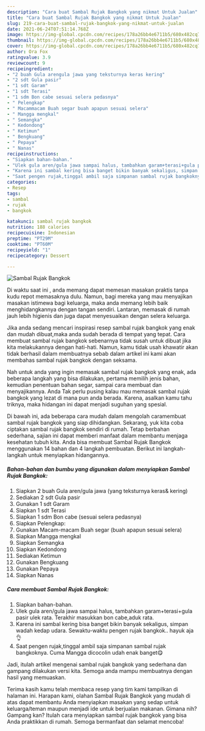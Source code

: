 ```yaml
---
description: "Cara buat Sambal Rujak Bangkok yang nikmat Untuk Jualan"
title: "Cara buat Sambal Rujak Bangkok yang nikmat Untuk Jualan"
slug: 219-cara-buat-sambal-rujak-bangkok-yang-nikmat-untuk-jualan
date: 2021-06-24T07:51:14.768Z
image: https://img-global.cpcdn.com/recipes/178a26bb4e6711b5/680x482cq70/sambal-rujak-bangkok-foto-resep-utama.jpg
thumbnail: https://img-global.cpcdn.com/recipes/178a26bb4e6711b5/680x482cq70/sambal-rujak-bangkok-foto-resep-utama.jpg
cover: https://img-global.cpcdn.com/recipes/178a26bb4e6711b5/680x482cq70/sambal-rujak-bangkok-foto-resep-utama.jpg
author: Ora Fox
ratingvalue: 3.9
reviewcount: 9
recipeingredient:
- "2 buah Gula arengula jawa yang teksturnya keras kering"
- "2 sdt Gula pasir"
- "1 sdt Garam"
- "1 sdt Terasi"
- "1 sdm Bon cabe sesuai selera pedasnya"
- " Pelengkap"
- " Macammacam Buah segar buah apapun sesuai selera"
- " Mangga mengkal"
- " Semangka"
- " Kedondong"
- " Ketimun"
- " Bengkuang"
- " Pepaya"
- " Nanas"
recipeinstructions:
- "Siapkan bahan-bahan."
- "Ulek gula aren/gula jawa sampai halus, tambahkan garam+terasi+gula pasir ulek rata. Terakhir masukkan bon cabe,aduk rata."
- "Karena ini sambal kering bisa banget bikin banyak sekaligus, simpan wadah kedap udara. Sewaktu-waktu pengen rujak bangkok.. hayuk aja👌"
- "Saat pengen rujak,tinggal ambil saja simpanan sambal rujak bangkoknya. Cuma Mangga dicocolin udah enak banget😋"
categories:
- Resep
tags:
- sambal
- rujak
- bangkok

katakunci: sambal rujak bangkok 
nutrition: 188 calories
recipecuisine: Indonesian
preptime: "PT29M"
cooktime: "PT60M"
recipeyield: "1"
recipecategory: Dessert

---
```



![Sambal Rujak Bangkok](https://img-global.cpcdn.com/recipes/178a26bb4e6711b5/680x482cq70/sambal-rujak-bangkok-foto-resep-utama.jpg)

Di waktu  saat ini , anda memang dapat memesan masakan praktis tanpa kudu repot memasaknya dulu. Namun, bagi mereka yang mau menyajikan masakan istimewa bagi keluarga, maka anda memang lebih baik menghidangkannya dengan tangan sendiri. Lantaran, memasak di rumah jauh lebih higienis dan juga dapat menyesuaikan dengan selera keluarga.

Jika anda sedang mencari inspirasi resep sambal rujak bangkok yang enak dan mudah dibuat,maka anda sudah berada di tempat yang tepat. Cara membuat sambal rujak bangkok  sebenarnya tidak susah untuk dibuat jika kita melakukannya dengan hati-hati. Namun, kamu tidak usah khawatir akan tidak berhasil dalam membuatnya 
sebab dalam artikel ini kami akan membahas sambal rujak bangkok dengan seksama.  



Nah untuk anda yang ingin memasak sambal rujak bangkok yang enak, ada beberapa langkah yang bisa dilakukan, pertama memilih jenis bahan, kemudian penentuan bahan segar, sampai cara membuat dan menyajikannya. Anda Tak perlu pusing kalau mau memasak sambal rujak bangkok yang lezat di mana pun anda berada. Karena, asalkan kamu  tahu triknya, maka hidangan ini dapat menjadi suguhan yang spesial.

Di bawah ini, ada beberapa cara mudah dalam mengolah caramembuat sambal rujak bangkok yang siap dihidangkan. Sekarang, yuk kita coba ciptakan sambal rujak bangkok sendiri di rumah. Tetap berbahan sederhana, sajian ini dapat memberi manfaat dalam membantu menjaga kesehatan tubuh kita. Anda bisa membuat Sambal Rujak Bangkok menggunakan 14 bahan dan 4 langkah pembuatan. Berikut ini langkah-langkah untuk menyiapkan hidangannya.

<!--inarticleads1-->

##### Bahan-bahan dan bumbu yang digunakan dalam menyiapkan Sambal Rujak Bangkok:

1. Siapkan 2 buah Gula aren/gula jawa (yang teksturnya keras&amp; kering)
1. Sediakan 2 sdt Gula pasir
1. Gunakan 1 sdt Garam
1. Siapkan 1 sdt Terasi
1. Siapkan 1 sdm Bon cabe (sesuai selera pedasnya)
1. Siapkan  Pelengkap:
1. Gunakan  Macam-macam Buah segar (buah apapun sesuai selera)
1. Siapkan  Mangga mengkal
1. Siapkan  Semangka
1. Siapkan  Kedondong
1. Sediakan  Ketimun
1. Gunakan  Bengkuang
1. Gunakan  Pepaya
1. Siapkan  Nanas




<!--inarticleads2-->

##### Cara membuat Sambal Rujak Bangkok:

1. Siapkan bahan-bahan.
1. Ulek gula aren/gula jawa sampai halus, tambahkan garam+terasi+gula pasir ulek rata. Terakhir masukkan bon cabe,aduk rata.
1. Karena ini sambal kering bisa banget bikin banyak sekaligus, simpan wadah kedap udara. Sewaktu-waktu pengen rujak bangkok.. hayuk aja👌
1. Saat pengen rujak,tinggal ambil saja simpanan sambal rujak bangkoknya. Cuma Mangga dicocolin udah enak banget😋




Jadi, itulah artikel mengenai  sambal rujak bangkok  yang sederhana dan gampang dilakukan versi kita. Semoga anda mampu membuatnya dengan hasil yang memuaskan. 

Terima kasih kamu telah membaca resep yang tim kami tampilkan di halaman ini. Harapan kami, olahan  Sambal Rujak Bangkok yang mudah di atas dapat membantu Anda menyiapkan masakan yang sedap untuk keluarga/teman maupun menjadi ide untuk berjualan makanan. Gimana nih? Gampang kan? Itulah cara menyiapkan sambal rujak bangkok yang bisa Anda praktikkan di rumah. Semoga bermanfaat dan selamat mencoba!

